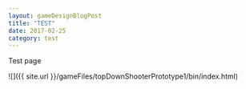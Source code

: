 ```yaml
---
layout: gameDesignBlogPost
title: "TEST"
date: 2017-02-25
category: test
---
```


Test page

![]({{ site.url }}/gameFiles/topDownShooterPrototype1/bin/index.html)
